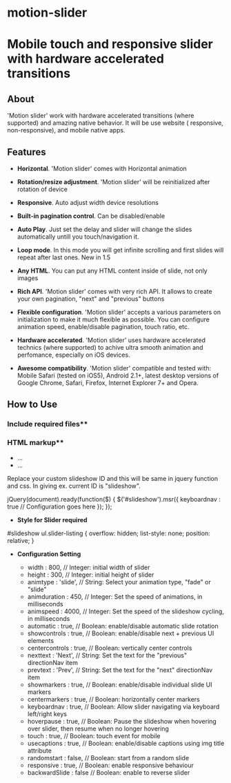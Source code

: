 # motion-slider

# Mobile touch and responsive slider with hardware accelerated transitions

## About

'Motion slider' work with hardware accelerated transitions (where supported) and amazing native behavior. It will be use website ( responsive, non-responsive), and mobile native apps.

## Features

  * **Horizontal**. 'Motion slider' comes with Horizontal animation

  * **Rotation/resize adjustment**. 'Motion slider' will be reinitialized after rotation of device

  * **Responsive**. Auto adjust width device resolutions

  * **Built-in pagination control**. Can be disabled/enable

  * **Auto Play**. Just set the delay and slider will change the slides automatically untill you touch/navigation it.

  * **Loop mode**. In this mode you will get infinite scrolling and first slides will repeat after last ones. New in 1.5

  * **Any HTML**. You can put any HTML content inside of slide, not only images

  * **Rich API**. 'Motion slider' comes with very rich API. It allows to create your own pagination, "next" and "previous" buttons 

  * **Flexible configuration**. 'Motion slider' accepts a various parameters on initialization to make it much flexible as possible. You can configure animation speed, enable/disable pagination, touch ratio, etc.

  * **Hardware accelerated**. 'Motion slider' uses hardware accelerated technics (where supported) to achive ultra smooth animation and perfomance, especially on iOS devices.

  * **Awesome compatibility**. 'Motion slider' compatible and tested with: Mobile Safari (tested on iOS5), Android 2.1+, latest desktop versions of Google Chrome, Safari, Firefox, Internet Explorer 7+ and Opera.
  
## How to Use 

  ### Include required files** 
  <script src="http://code.jquery.com/jquery-1.11.2.min.js"></script>
  <script>window.jQuery || document.write('<script src="js/jquery.js">\x3C/script>')</script>
  <script type="text/javascript" src="js/jquery.mobile-events.min.js"></script>
  <script type="text/javascript" src="js/motion-slider-min-1.0.0.js"></script>
  
  ### HTML markup**
  <div id="slideshow">
    <ul class="slider-listing">
        <li>...</li>
        <li>...</li>
    </ul>
  </div>
  
  Replace your custom slideshow ID and this will be same in jquery function and css. In giving ex. current ID is "slideshow".
  
  jQuery(document).ready(function($) {
	$('#slideshow').msr({
		keyboardnav     : true  // Configuration goes here
	});
  });
  
  * **Style for Slider required**
  
  #slideshow ul.slider-listing { overflow: hidden; list-style: none; position: relative; }
  
  * **Configuration Setting**

	* width           : 800,      // Integer: initial width of slider
	* height          : 300,      // Integer: initial height of slider
	* animtype        : 'slide',  // String: Select your animation type, "fade" or "slide"
	* animduration    : 450,      // Integer: Set the speed of animations, in milliseconds
	* animspeed       : 4000,     // Integer: Set the speed of the slideshow cycling, in milliseconds
	* automatic       : true,     // Boolean: enable/disable automatic slide rotation
	* showcontrols    : true,     // Boolean: enable/disable next + previous UI elements
	* centercontrols  : true,     // Boolean: vertically center controls
	* nexttext        : 'Next',   // String: Set the text for the "previous" directionNav item
	* prevtext        : 'Prev',   // String: Set the text for the "next" directionNav item
	* showmarkers     : true,     // Boolean: enable/disable individual slide UI markers
	* centermarkers   : true,     // Boolean: horizontally center markers
	* keyboardnav     : true,     // Boolean: Allow slider navigating via keyboard left/right keys
	* hoverpause      : true,     // Boolean: Pause the slideshow when hovering over slider, then resume when no longer hovering
	* touch           : true,     // Boolean: touch event for mobile
	* usecaptions     : true,     // Boolean: enable/disable captions using img title attribute
	* randomstart     : false,    // Boolean: start from a random slide
	* responsive      : true,     // Boolean: enable responsive behaviour
	* backwardSlide   : false     // Boolean: enable to reverse slider